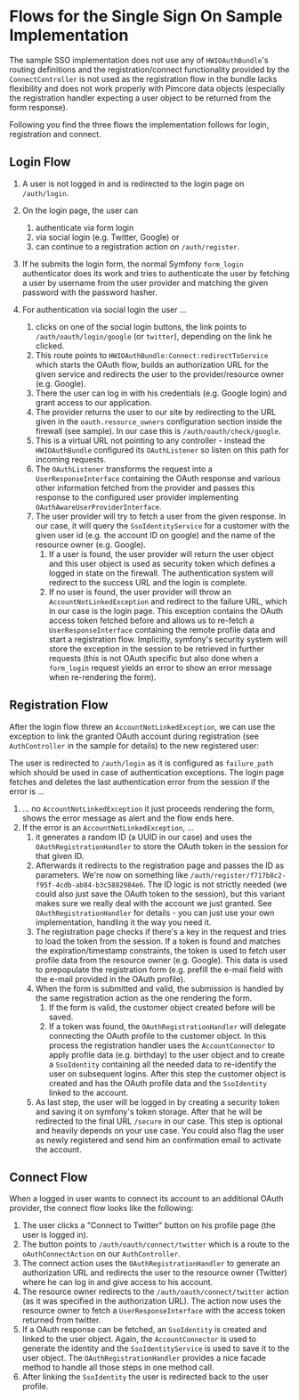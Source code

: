 # Flows for the Single Sign On Sample Implementation 

The sample SSO implementation does not use any of `HWIOAuthBundle`'s routing definitions and the registration/connect 
functionality provided by the `ConnectController` is not used as the registration flow in the bundle lacks flexibility 
and does not work properly with Pimcore data objects (especially the registration handler expecting a user object to 
be returned from the form response).

Following you find the three flows the implementation follows for login, registration and connect. 

## Login Flow

1) A user is not logged in and is redirected to the login page on `/auth/login`.

2) On the login page, the user can 
    1) authenticate via form login
    2) via social login (e.g. Twitter, Google) or 
    3) can continue to a registration action on `/auth/register`.
   
3) If he submits the login form, the normal Symfony `form_login` authenticator does its work and tries to authenticate
   the user by fetching a user by username from the user provider and matching the given password with the password hasher.
   
4) For authentication via social login the user ... 
    1) clicks on one of the social login buttons, the link points to `/auth/oauth/login/google` (or `twitter`), depending
       on the link he clicked. 
    2) This route points to `HWIOAuthBundle:Connect:redirectToService` which starts the OAuth flow, builds an authorization 
       URL for the given service and redirects the user to the provider/resource owner (e.g. Google). 
    3) There the user can log in with his credentials (e.g. Google login) and grant access to our application.
    4) The provider returns the user to our site by redirecting to the URL given in the `oauth.resource_owners` configuration 
       section inside the firewall (see sample). In our case this is `/auth/oauth/check/google`. 
    5) This is a virtual URL not pointing to any controller - instead the `HWIOAuthBundle` configured its `OAuthListener` 
       so listen on this path for incoming requests.
    6) The `OAuthListener` transforms the request into a `UserResponseInterface` containing the OAuth response and various other
       information fetched from the provider and passes this response to the configured user provider implementing 
      `OAuthAwareUserProviderInterface`.
    7) The user provider will try to fetch a user from the given response. In our case, it will query the `SsoIdentityService`
       for a customer with the given user id (e.g. the account ID on google) and the name of the resource owner (e.g. Google).
        1) If a user is found, the user provider will return the user object and this user object is used as security token which
           defines a logged in state on the firewall. The authentication system will redirect to the success URL and the login 
           is complete.
        2) If no user is found, the user provider will throw an `AccountNotLinkedException` and redirect to the failure URL, 
           which in our case is the login page. This exception contains the OAuth access token fetched before and allows us 
           to re-fetch a `UserResponseInterface` containing the remote profile data and start a registration flow. 
           Implicitly, symfony's security system will store the exception in the session to be 
           retrieved in further requests (this is not OAuth specific but also done when a `form_login` request yields an 
           error to show an error message when re-rendering the form).  


## Registration Flow
   
After the login flow threw an `AccountNotLinkedException`, we can use the exception to link the granted OAuth account
during registration (see `AuthController` in the sample for details) to the new registered user:

The user is redirected to `/auth/login` as it is configured as `failure_path` which should be used in case of authentication 
exceptions. The login page fetches and deletes the last authentication error from the session if the error is ... 
1) ... no `AccountNotLinkedException` it just proceeds rendering the form, shows the error message as alert and the flow ends here.
2) If the error is an `AccountNotLinkedException`, ...
    1) it generates a random ID (a UUID in our case) and uses the `OAuthRegistrationHandler` to store the OAuth token in 
       the session for that given ID. 
    2) Afterwards it redirects to the registration page and passes the ID as parameters. We're now on something like 
       `/auth/register/f717b8c2-f95f-4cdb-ab84-b3c5882984e6`. The ID logic is not strictly needed (we could also just 
       save the OAuth token to the session), but this variant makes sure we really deal with the account we just granted. 
       See `OAuthRegistrationHandler` for details - you can just use your own implementation, handling it the way you need it.
    3) The registration page checks if there's a key in the request and tries to load the token from the session. If a token 
       is found and matches the expiration/timestamp constraints, the token is used to fetch user profile data from the resource
       owner (e.g. Google). This data is used to prepopulate the registration form (e.g. prefill the e-mail field with the e-mail
       provided in the OAuth profile).
    4) When the form is submitted and valid, the submission is handled by the same registration action as the one rendering the
       form. 
        1) If the form is valid, the customer object created before will be saved. 
        2) If a token was found, the `OAuthRegistrationHandler` will delegate connecting the OAuth profile to the customer object. 
           In this process the registration handler uses the `AccountConnector` to apply profile data (e.g. birthday) to 
           the user object and to create a `SsoIdentity` containing all the needed data to re-identify the user on 
           subsequent logins. After this step the customer object is created and has the OAuth profile data and the `SsoIdentity` 
           linked to the account. 
    5) As last step, the user will be logged in by creating a security token and saving it on symfony's token storage. After that
       he will be redirected to the final URL `/secure` in our case. This step is optional and heavily depends on your use case. You could also flag the user as newly registered and send him an confirmation email to activate the account.


## Connect Flow
   
When a logged in user wants to connect its account to an additional OAuth provider, the connect flow looks like the following:

1) The user clicks a "Connect to Twitter" button on his profile page (the user is logged in).
2) The button points to `/auth/oauth/connect/twitter` which is a route to the `oAuthConnectAction` on our `AuthController`. 
3) The connect action uses the `OAuthRegistrationHandler` to generate an authorization URL and redirects the user to the
   resource owner (Twitter) where he can log in and give access to his account.
4) The resource owner redirects to the `/auth/oauth/connect/twitter` action (as it was specified in the authorization URL).
   The action now uses the resource owner to fetch a `UserResponseInterface` with the access token returned from twitter.
5) If a OAuth response can be fetched, an `SsoIdentity` is created and linked to the user object. Again, the `AccountConnector` 
   is used to generate the identity and the `SsoIdentityService` is used to save it to
   the user object. The `OAuthRegistrationHandler` provides a nice facade method to handle all those steps in one method
   call.
6) After linking the `SsoIdentity` the user is redirected back to the user profile.

